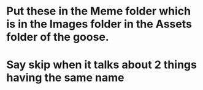 # Put these in the Meme folder which is in the Images folder in the Assets folder of the goose.
# Say skip when it talks about 2 things having the same name